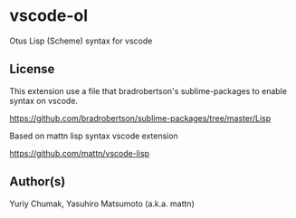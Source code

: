 # vscode-ol

Otus Lisp (Scheme) syntax for vscode


## License

This extension use a file that bradrobertson's sublime-packages to enable syntax on vscode.

https://github.com/bradrobertson/sublime-packages/tree/master/Lisp

Based on mattn lisp syntax vscode extension

https://github.com/mattn/vscode-lisp


## Author(s)

Yuriy Chumak,
Yasuhiro Matsumoto (a.k.a. mattn)

